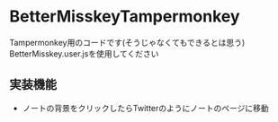 # BetterMisskeyTampermonkey
Tampermonkey用のコードです(そうじゃなくてもできるとは思う)  
BetterMisskey.user.jsを使用してください
## 実装機能
- ノートの背景をクリックしたらTwitterのようにノートのページに移動
